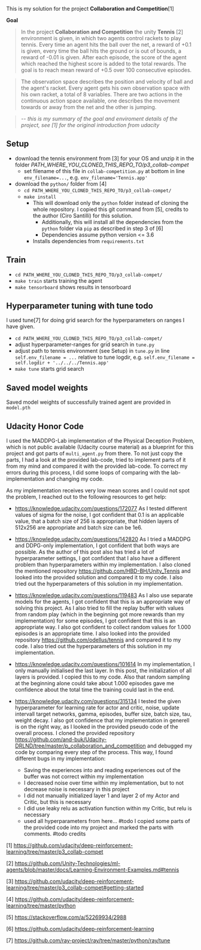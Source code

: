 This is my solution for the project **Collaboration and Competition**[1]

**Goal**
> In the project **Collaboration and Competition** the unity **Tennis** [2] environment is given, in which two agents control rackets to play tennis. Every time an agent hits the ball over the net, a reward of +0.1 is given, every time the ball hits the ground or is out of bounds, a reward of -0.01 is given. After each episode, the score of the agent which reached the highest score is added to the total rewards. The goal is to reach mean reward of +0.5 over 100 consecutive episodes.

> The observation space describes the position and velocity of ball and the agent's racket. Every agent gets his own observation space with his own racket, a total of 8 variables.
> There are two actions in the continuous action space available, one describes the movement towards or away from the net and the other is jumping.

> -- *this is my summary of the goal and enviroment details of the project, see [1] for the original introduction from udacity*

## Setup
- download the tennis environment from [3] for your OS and unzip it in the folder *PATH_WHERE_YOU_CLONED_THIS_REPO_TO/p3_collab-compet*
    - set filename of this file in `collab-competition.py` at bottom in line `env_filename=...`, e.g. `env_filename='Tennis.app'`
- download the `python/` folder from [4]
    - `cd PATH_WHERE_YOU_CLONED_THIS_REPO_TO/p3_collab-compet/`
    - `make install`
        - This will download only the `python` folder instead of cloning the whole repository. I copied this git command from [5], credits to the author (Ciro Santilli) for this solution.
            - Additionally, this will install all the dependencies from the `python` folder via `pip` as described in step 3 of [6]
            - Dependencies assume python version <= 3.6
        - Installs dependencies from `requirements.txt`

## Train
- `cd PATH_WHERE_YOU_CLONED_THIS_REPO_TO/p3_collab-compet/`
- `make train` starts training the agent
- `make tensorboard` shows results in tensorboard

## Hyperparameter tuning with tune todo
I used tune[7] for doing grid search for the hyperparameters on ranges I have given.
- `cd PATH_WHERE_YOU_CLONED_THIS_REPO_TO/p3_collab-compet/`
- adjust hyperparameter-ranges for grid search in `tune.py`
- adjust path to tennis environment (see Setup) in `tune.py` in line `self.env_filename = ...` relative to tune logdir, e.g. `self.env_filename = self.logdir + '../../../Tennis.app'`
- `make tune` starts grid search

## Saved model weights
Saved model weights of successfully trained agent are provided in `model.pth`

## Udacity Honor Code
I used the MADDPG-Lab implementation of the Physical Deception Problem, which is not public available (Udacity course material) as a blueprint for this project and got parts of `multi_agent.py` from there. To not just copy the parts, I had a look at the provided lab-code, tried to implement parts of it from my mind and compared it with the provided lab-code. To correct my errors during this process, I did some loops of comparing with the lab-implementation and changing my code.

As my implementation receives very low mean scores and I could not spot the problem, I reached out to the following resources to get help:

- https://knowledge.udacity.com/questions/172077
    As I tested different values of sigma for the noise, I got confident that 0.1 is an applicable value, that a batch size of 256 is appropriate, that hidden layers of 512x256 are appropriate and batch size can be 1e6.

- https://knowledge.udacity.com/questions/142820
    As I tried a MADDPG and DDPG-only implementation, I got confident that both ways are possible. As the author of this post also has tried a lot of hyperparameter settings, I got confident that I also have a different problem than hyperparameters within my implementation. I also cloned the mentioned repository https://github.com/HBD-BH/Unity_Tennis and looked into the provided solution and compared it to my code. I also tried out the hyperparameters of this solution in my implementation.

- https://knowledge.udacity.com/questions/119483
    As I also use separate models for the agents, I got confident that this is an appropriate way of solving this project. As I also tried to fill the replay buffer with values from random play (which in the beginning got more rewards than my implementation) for some episodes, I got confident that this is an appropriate way. I also got confident to collect random values for 1.000 episodes is an appropriate time. I also looked into the provided repository https://github.com/odellus/tennis and compared it to my code. I also tried out the hyperparameters of this solution in my implementation.

- https://knowledge.udacity.com/questions/101614
    In my implementation, I only manually initialised the last layer. In this post, the initialization of all layers is provided. I copied this to my code. Also that random sampling at the beginning alone could take about 1.000 episodes gave me confidence about the total time the training could last in the end.

- https://knowledge.udacity.com/questions/315134
    I tested the given hyperparameter for learning rate for actor and critic, noise, update intervall target networks, gamma, episodes, buffer size, batch size, tau, weight decay. I also got confidence that my implementation in generell is on the right way, as I looked in the provided pseudo code of the overall process. I cloned the provided repository https://github.com/and-buk/Udacity-DRLND/tree/master/p_collaboration_and_competition and debugged my code by comparing every step of the process. This way, I found different bugs in my implementation:
    - Saving the experiences into and reading experiences out of the buffer was not correct within my implementation
    - I decreased noise over time within my implementation, but to not decrease noise is necessary in this project
    - I did not manually initialized layer 1 and layer 2 of my Actor and Critic, but this is necessary
    - I did use leaky relu as activation function within my Critic, but relu is necessary
    - used all hyperparameters from here...
    #todo
    I copied some parts of the provided code into my project and marked the parts with comments.
    #todo credits

[1] https://github.com/udacity/deep-reinforcement-learning/tree/master/p3_collab-compet

[2] https://github.com/Unity-Technologies/ml-agents/blob/master/docs/Learning-Environment-Examples.md#tennis

[3] https://github.com/udacity/deep-reinforcement-learning/tree/master/p3_collab-compet#getting-started

[4] https://github.com/udacity/deep-reinforcement-learning/tree/master/python

[5] https://stackoverflow.com/a/52269934/2988

[6] https://github.com/udacity/deep-reinforcement-learning

[7] https://github.com/ray-project/ray/tree/master/python/ray/tune